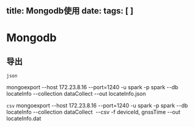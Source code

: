 title:  Mongodb使用
date: 
tags: [ ]
---
 <!--more-->
 # Mongodb
 ## 导出
 `json`

 mongoexport --host 172.23.8.16 --port=1240 -u spark -p spark --db locateInfo --collection dataCollect --out locateInfo.json


`csv`
mongoexport --host 172.23.8.16 --port=1240 -u spark -p spark --db locateInfo --collection dataCollect  --csv -f deviceId, gnssTime --out locateInfo.dat
